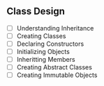 ## Class Design

- [ ] Understanding Inheritance
- [ ] Creating Classes
- [ ] Declaring Constructors
- [ ] Initializing Objects
- [ ] Inheritting Members
- [ ] Creating Abstract Classes
- [ ] Creating Immutable Objects
